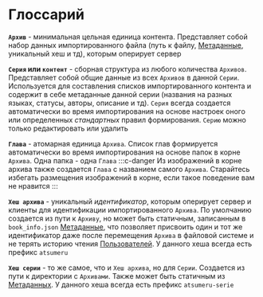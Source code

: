# Глоссарий

**`Архив`** - минимальная цельная единица контента. Представляет собой набор данных импортированного файла (путь к файлу, [Метаданные](/ru/guides/metadata.md), уникальный хеш и тд), которым оперирует сервер

**`Серия` или `контент`** - сборная структура из любого количества `Архивов`. Представляет собой общие данные из всех `Архивов` в данной `Серии`. Используется для составления списков импортированного контента и содержит в себе метаданные данной серии (названия на разных языках, статусы, авторы, описание и тд). `Серия` всегда создается автоматически во время импортирования на основе настроек оного или определенных *стандартных* правил формирования. `Серию` можно только редактировать или удалить

**`Глава`** - атомарная единица `Архива`. Список глав формируется автоматически во время импортирования на основе папок в корне `Архива`. Одна папка - одна `Глава`
:::c-danger
Из изображений в корне архива также создается `Глава` с названием самого `Архива`. Старайтесь избегать размещения изображений в корне, если такое поведение вам не нравится
:::

**`Хеш архива`** - уникальный *идентификатор*, которым оперирует сервер и клиенты для идентификации импортированного `Архива`. По умолчанию создается из пути к `Архиву`, но может быть статичным, записанным в `book_info.json` [Метаданные](/ru/guides/metadata.md), что позволяет присвоить один и тот же идентификатор даже после перемещения `Архива` в файловой системе и не терять историю чтения [Пользователей](/ru/guides/users.md). У данного хеша всегда есть префикс `atsumeru`

**`Хеш серии`** - то же самое, что и `Хеш архива`, но для `Серии`. Создается из пути к директории с `Архивами`. Также может быть статичным из [Метаданных](/ru/guides/metadata.md). У данного хеша всегда есть префикс `atsumeru-serie`